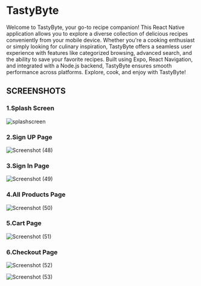 # TastyByte

Welcome to TastyByte, your go-to recipe companion! This React Native application allows you to explore a diverse collection of delicious recipes conveniently from your mobile device. Whether you're a cooking enthusiast or simply looking for culinary inspiration, TastyByte offers a seamless user experience with features like categorized browsing, advanced search, and the ability to save your favorite recipes. Built using Expo, React Navigation, and integrated with a Node.js backend, TastyByte ensures smooth performance across platforms. Explore, cook, and enjoy with TastyByte!

## SCREENSHOTS

### 1.Splash Screen
![splashscreen]((https://github.com/KamleshTripathy/Expo-Recipe/blob/main/screenshots/splashscreen.jpg))


### 2.Sign UP Page
![Screenshot (48)](https://github.com/KamleshTripathy/mern_pixaro/assets/134593046/e62af41d-722b-4b9b-92ad-27612c31d753)


### 3.Sign In Page
![Screenshot (49)](https://github.com/KamleshTripathy/mern_pixaro/assets/134593046/029b4947-7869-4835-95be-9cb7ddc1d004)


### 4.All Products Page
![Screenshot (50)](https://github.com/KamleshTripathy/mern_pixaro/assets/134593046/4c26c8d7-d462-4e21-a560-e9b77f63d3a3)


### 5.Cart Page
![Screenshot (51)](https://github.com/KamleshTripathy/mern_pixaro/assets/134593046/565ac180-96c8-4729-a86a-147ac276925c)

### 6.Checkout Page
![Screenshot (52)](https://github.com/KamleshTripathy/mern_pixaro/assets/134593046/00796f88-d27d-4688-841d-6f7bd5d3468d)

![Screenshot (53)](https://github.com/KamleshTripathy/mern_pixaro/assets/134593046/ce5c64ea-56ff-403c-9b4f-66222b1c123f)
